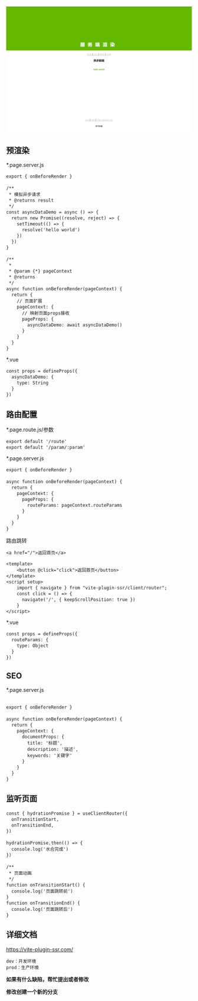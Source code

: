 
![图片](https://github.com/jxssz/vue3-ssr/blob/master/public/demo.png)

## 预渲染
*.page.server.js

```
export { onBeforeRender }

/**
 * 模拟异步请求
 * @returns result
 */
const asyncDataDemo = async () => {
  return new Promise((resolve, reject) => {
    setTimeout(() => {
      resolve('hello world')
    })
  })
}

/**
 * 
 * @param {*} pageContext 
 * @returns 
 */
async function onBeforeRender(pageContext) {
  return {
    // 页面扩展
    pageContext: {
      // 映射页面props接收
      pageProps: {
        asyncDataDemo: await asyncDataDemo()
      }
    }
  }
}

```
*.vue

```
const props = defineProps({
  asyncDataDemo: {
    type: String
  }
})
```

## 路由配置
*.page.route.js/参数

```
export default '/route'
export default '/param/:param'
```

*.page.server.js
```
export { onBeforeRender }

async function onBeforeRender(pageContext) {
  return {
    pageContext: {
      pageProps: {
        routeParams: pageContext.routeParams
      }
    }
  }
}
```

路由跳转

```
<a href="/">返回首页</a>
```

```
<template>
	<button @click="click">返回首页</button>
</template>
<script setup>
	import { navigate } from "vite-plugin-ssr/client/router";
	const click = () => {
	  navigate('/', { keepScrollPosition: true })
	}
</script>
```


*.vue

```
const props = defineProps({
  routeParams: {
    type: Object
  }
})
```

## SEO

*.page.server.js
```

export { onBeforeRender }

async function onBeforeRender(pageContext) {
  return {
    pageContext: {
      documentProps: {
        title: '标题',
        description: '描述',
        keywords: '关键字'
      }
    }
  }
}
```

## 监听页面

```
const { hydrationPromise } = useClientRouter({
  onTransitionStart,
  onTransitionEnd,
})

hydrationPromise.then(() => {
  console.log('水合完成')
})

/**
 * 页面动画
 */
function onTransitionStart() {
  console.log('页面跳转前')
}
function onTransitionEnd() {
  console.log('页面跳转后')
}

```

## 详细文档
https://vite-plugin-ssr.com/


```
dev：开发环境
prod：生产环境
```


****如果有什么缺陷，帮忙提出或者修改****

****修改创建一个新的分支****
